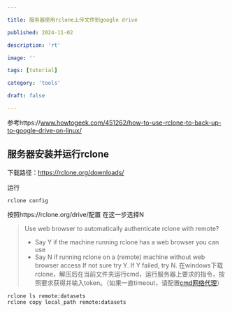 ```yaml
---

title: 服务器使用rclone上传文件到google drive

published: 2024-11-02

description: 'rt'

image: ''

tags: [tutorial]

category: 'tools'

draft: false 

---
```

参考https://www.howtogeek.com/451262/how-to-use-rclone-to-back-up-to-google-drive-on-linux/
## 服务器安装并运行rclone

下载路径：https://rclone.org/downloads/

运行
```
rclone config
```
按照https://rclone.org/drive/配置
在这一步选择N
> Use web browser to automatically authenticate rclone with remote?
>    * Say Y if the machine running rclone has a web browser you can use
>    * Say N if running rclone on a (remote) machine without web browser access
>    If not sure try Y. If Y failed, try N.
在windows下载rclone，解压后在当前文件夹运行cmd，运行服务器上要求的指令，按照要求获得并输入token。（如果一直timeout，请配置[cmd网络代理](https://tubehao.github.io/blog/posts/cmd网络代理/)）
```
rclone ls remote:datasets
rclone copy local_path remote:datasets
```

